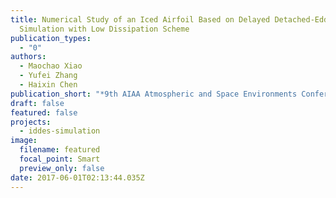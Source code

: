 ```yaml
---
title: Numerical Study of an Iced Airfoil Based on Delayed Detached-Eddy
  Simulation with Low Dissipation Scheme
publication_types:
  - "0"
authors:
  - Maochao Xiao
  - Yufei Zhang
  - Haixin Chen
publication_short: "*9th AIAA Atmospheric and Space Environments Conference*"
draft: false
featured: false
projects:
  - iddes-simulation
image:
  filename: featured
  focal_point: Smart
  preview_only: false
date: 2017-06-01T02:13:44.035Z
---
```

